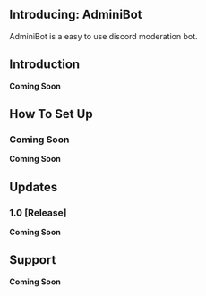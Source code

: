 ## Introducing: AdminiBot

AdminiBot is a easy to use discord moderation bot.

## Introduction

**Coming Soon**

## How To Set Up

### Coming Soon

**Coming Soon**

## Updates
 
### 1.0 [Release]
**Coming Soon**

## Support

**Coming Soon**

